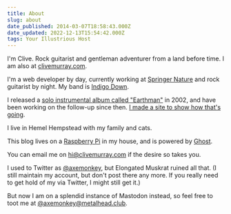 ```yaml
---
title: About
slug: about
date_published: 2014-03-07T18:58:43.000Z
date_updated: 2022-12-13T15:54:42.000Z
tags: Your Illustrious Host
---
```


I'm Clive. Rock guitarist and gentleman adventurer from a land before time. I am also at [clivemurray.com](https://clivemurray.com).

I'm a web developer by day, currently working at [Springer Nature](https://www.springernature.com/gp) and rock guitarist by night. My band is [Indigo Down](http://indigodown.com/).

I released a [solo instrumental album called "Earthman"](https://www.amazon.co.uk/Earthman-Clive-Murray/dp/B002EKDYDE/) in 2002, and have been working on the follow-up since then. [I made a site to show how that's going](https://loveandpainkillers.com/).

I live in Hemel Hempstead with my family and cats.

This blog lives on a [Raspberry Pi](http://www.raspberrypi.org/) in my house, and is powered by [Ghost](https://ghost.org/).

You can email me on [hi@clivemurray.com](mailto:hi@clivemurray.com) if the desire so takes you.

I used to Twitter as [@axemonkey](https://www.twitter.com/axemonkey), but Elongated Muskrat ruined all that. (I still maintain my account, but don't post there any more. If you really need to get hold of my via Twitter, I might still get it.)

But now I am on a splendid instance of Mastodon instead, so feel free to toot me at [@axemonkey@metalhead.club](https://metalhead.club/@axemonkey).
